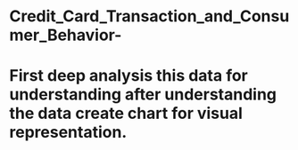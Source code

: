 # Credit_Card_Transaction_and_Consumer_Behavior-
# First deep analysis this data for understanding after understanding the data create chart for visual representation. 
